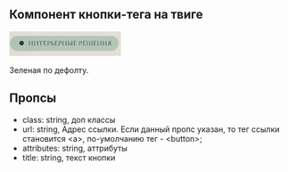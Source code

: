 ## Компонент кнопки-тега на твиге

![скрин](./screen.jpg)

Зеленая по дефолту.

## Пропсы
- class: string, доп классы
- url: string, Адрес ссылки. Если данный пропс указан, то тег ссылки становится \<a>, по-умолчанию тег - \<button>;
- attributes: string, аттрибуты
- title: string, текст кнопки
